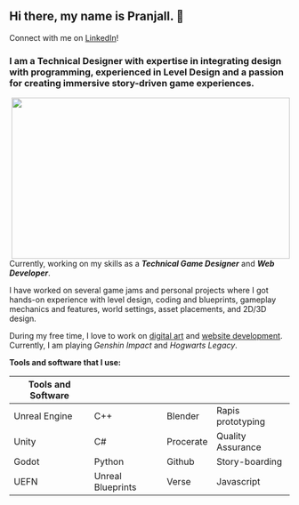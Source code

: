## Hi there, my name is **Pranjall**. 👋
 
Connect with me on [LinkedIn](https://www.linkedin.com/in/pranjallokhande/)!

### I am a Technical Designer with expertise in integrating design with programming, experienced in Level Design and a passion for creating immersive story-driven game experiences. 
<img align="right" src="https://images.squarespace-cdn.com/content/v1/631abf0c53e24b64ebdbdc65/1689564431524-9N86PYHQPNWPHJ5DN12Z/image-asset.jpeg?format=1500w" width="500" height="290" >

Currently, working on my skills as a **_Technical Game Designer_** and **_Web Developer_**.


I have worked on several game jams and personal projects where I got hands-on experience with level design, coding and blueprints, gameplay mechanics and features, world settings, asset placements, and 2D/3D design.

 
During my free time, I love to work on [digital art](https://www.pranjallokhande.com/gallery) and [website development](https://codepen.io/frolicphoenix). Currently, I am playing _Genshin Impact_ and _Hogwarts Legacy_. 


**Tools and software that I use:**

| Tools and Software |  |  |  |
|--------|-------|----------|---------|
| Unreal Engine | C++ | Blender | Rapis prototyping |
| Unity | C# | Procerate | Quality Assurance |
| Godot | Python | Github | Story-boarding |
| UEFN | Unreal Blueprints | Verse | Javascript |




